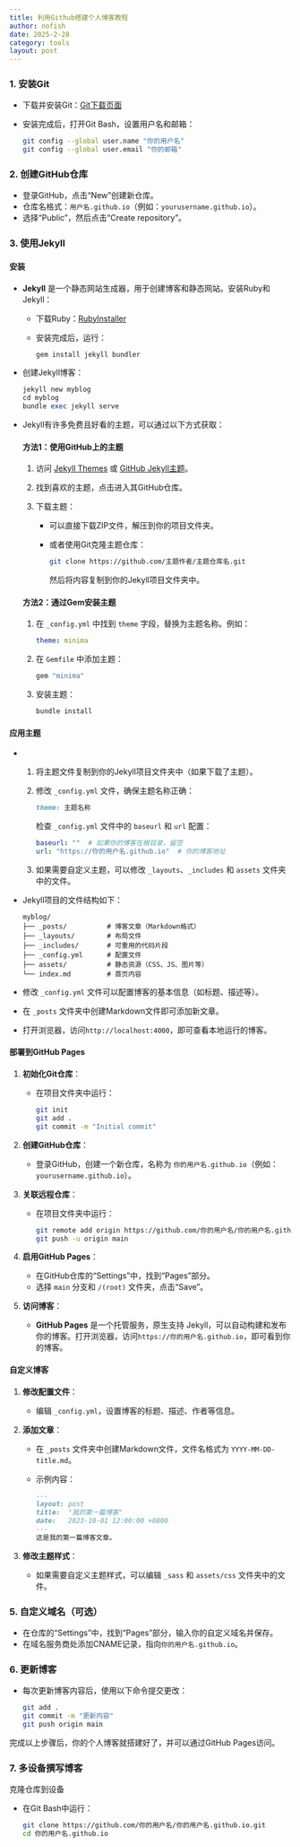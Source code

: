 ```yaml
---
title: 利用Github搭建个人博客教程
author: nofish
date: 2025-2-28
category: tools
layout: post
---
```


### 1. 安装Git

- 下载并安装Git：[Git下载页面](https://git-scm.com/downloads)

- 安装完成后，打开Git Bash，设置用户名和邮箱：

  ```bash
  git config --global user.name "你的用户名"
  git config --global user.email "你的邮箱"
  ```

### 2. 创建GitHub仓库

- 登录GitHub，点击“New”创建新仓库。
- 仓库名格式：`用户名.github.io`（例如：`yourusername.github.io`）。
- 选择“Public”，然后点击“Create repository”。

### 3. 使用Jekyll

#### 安装

- **Jekyll** 是一个静态网站生成器，用于创建博客和静态网站。安装Ruby和Jekyll：

  - 下载Ruby：[RubyInstaller](https://rubyinstaller.org/)

  - 安装完成后，运行：

    ```ruby
    gem install jekyll bundler
    ```

- 创建Jekyll博客：

  ```ruby
  jekyll new myblog
  cd myblog
  bundle exec jekyll serve
  ```

- Jekyll有许多免费且好看的主题，可以通过以下方式获取：

  #### 方法1：使用GitHub上的主题

  1. 访问 [Jekyll Themes](http://jekyllthemes.org/) 或 [GitHub Jekyll主题](https://github.com/topics/jekyll-theme)。

  2. 找到喜欢的主题，点击进入其GitHub仓库。

  3. 下载主题：

     - 可以直接下载ZIP文件，解压到你的项目文件夹。

     - 或者使用Git克隆主题仓库：

       ```bash
       git clone https://github.com/主题作者/主题仓库名.git
       ```

       然后将内容复制到你的Jekyll项目文件夹中。

  #### 方法2：通过Gem安装主题

  1. 在 `_config.yml` 中找到 `theme` 字段，替换为主题名称。例如：

     ```yaml
     theme: minima
     ```

  2. 在 `Gemfile` 中添加主题：

     ```ruby
     gem "minima"
     ```

  3. 安装主题：

     ```ruby
     bundle install
     ```

#### 应用主题

- 1. 将主题文件复制到你的Jekyll项目文件夹中（如果下载了主题）。

  2. 修改 `_config.yml` 文件，确保主题名称正确：

     ```ruby
     theme: 主题名称
     ```

     检查 `_config.yml` 文件中的 `baseurl` 和 `url` 配置：

     ```yaml
     baseurl: ""  # 如果你的博客在根目录，留空
     url: "https://你的用户名.github.io"  # 你的博客地址
     ```

  3. 如果需要自定义主题，可以修改 `_layouts`、`_includes` 和 `assets` 文件夹中的文件。

- Jekyll项目的文件结构如下：

  ```
  myblog/
  ├── _posts/          # 博客文章（Markdown格式）
  ├── _layouts/        # 布局文件
  ├── _includes/       # 可重用的代码片段
  ├── _config.yml      # 配置文件
  ├── assets/          # 静态资源（CSS、JS、图片等）
  └── index.md         # 首页内容
  ```

- 修改 `_config.yml` 文件可以配置博客的基本信息（如标题、描述等）。

- 在 `_posts` 文件夹中创建Markdown文件即可添加新文章。

- 打开浏览器，访问`http://localhost:4000`，即可查看本地运行的博客。

#### 部署到GitHub Pages

1. **初始化Git仓库**：

   - 在项目文件夹中运行：

     ```bash
     git init
     git add .
     git commit -m "Initial commit"
     ```

2. **创建GitHub仓库**：

   - 登录GitHub，创建一个新仓库，名称为 `你的用户名.github.io`（例如：`yourusername.github.io`）。

3. **关联远程仓库**：

   - 在项目文件夹中运行：

     ```bash
     git remote add origin https://github.com/你的用户名/你的用户名.github.io.git
     git push -u origin main
     ```

4. **启用GitHub Pages**：

   - 在GitHub仓库的“Settings”中，找到“Pages”部分。
   - 选择 `main` 分支和 `/(root)` 文件夹，点击“Save”。

5. **访问博客**：

   - **GitHub Pages** 是一个托管服务，原生支持 Jekyll，可以自动构建和发布你的博客。打开浏览器，访问`https://你的用户名.github.io`，即可看到你的博客。

#### 自定义博客

1. **修改配置文件**：

   - 编辑 `_config.yml`，设置博客的标题、描述、作者等信息。

2. **添加文章**：

   - 在 `_posts` 文件夹中创建Markdown文件，文件名格式为 `YYYY-MM-DD-title.md`。

   - 示例内容：

     ```markdown
     ---
     layout: post
     title:  "我的第一篇博客"
     date:   2023-10-01 12:00:00 +0800
     ---
     这是我的第一篇博客文章。
     ```

3. **修改主题样式**：

   - 如果需要自定义主题样式，可以编辑 `_sass` 和 `assets/css` 文件夹中的文件。

### 5. 自定义域名（可选）

- 在仓库的“Settings”中，找到“Pages”部分，输入你的自定义域名并保存。
- 在域名服务商处添加CNAME记录，指向`你的用户名.github.io`。

### 6. 更新博客

- 每次更新博客内容后，使用以下命令提交更改：

  ```bash
  git add .
  git commit -m "更新内容"
  git push origin main
  ```

完成以上步骤后，你的个人博客就搭建好了，并可以通过GitHub Pages访问。

### 7. 多设备撰写博客

 克隆仓库到设备

- 在Git Bash中运行：

  ```bash
  git clone https://github.com/你的用户名/你的用户名.github.io.git
  cd 你的用户名.github.io
  ```

  

